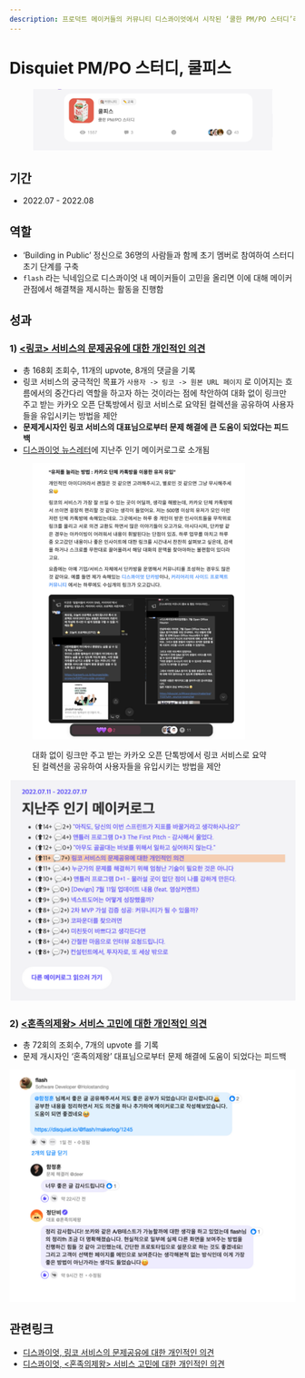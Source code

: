 ```yaml
---
description: 프로덕트 메이커들의 커뮤니티 디스콰이엇에서 시작된 ‘쿨한 PM/PO 스터디’라는 뜻의 스터디 모임에서 프로덕트 개선에 대한 글을 작성
---
```


# Disquiet PM/PO 스터디, 쿨피스

<figure><img src="../../.gitbook/assets/image (132) (1).png" alt=""><figcaption></figcaption></figure>

## 기간

* 2022.07 - 2022.08

## **역할**

* ‘Building in Public’ 정신으로 36명의 사람들과 함께 초기 멤버로 참여하여 스터디 초기 단계를 구축
* `flash` 라는 닉네임으로 디스콰이엇 내 메이커들이 고민을 올리면 이에 대해 메이커 관점에서 해결책을 제시하는 활동을 진행함

## **성과**

### 1) [<링코> 서비스의 문제공유에 대한 개인적인 의견](https://disquiet.io/@flash/makerlog/1140)

* 총 168회 조회수, 11개의 upvote, 8개의 댓글을 기록
* 링코 서비스의 궁극적인 목표가 `사용자 -> 링코 -> 원본 URL 페이지` 로 이어지는 흐름에서의 중간다리 역할을 하고자 하는 것이라는 점에 착안하여 대화 없이 링크만 주고 받는 카카오 오픈 단톡방에서 링코 서비스로 요약된 컬렉션을 공유하여 사용자들을 유입시키는 방법을 제안
* **문제게시자인 링코 서비스의 대표님으로부터 문제 해결에 큰 도움이 되었다는 피드백**
* [디스콰이엇 뉴스레터](https://stibee.com/api/v1.0/emails/share/hBRs2GUbFdW7yxIHvJCGFPlVS2Vk0Mk=)에 지난주 인기 메이커로그로 소개됨

<figure><img src="../../.gitbook/assets/image (1) (1) (13).png" alt="" width="375"><figcaption><p>대화 없이 링크만 주고 받는 카카오 오픈 단톡방에서 링코 서비스로 요약된 컬렉션을 공유하여 사용자들을 유입시키는 방법을 제안</p></figcaption></figure>

![디스콰이엇 뉴스레터에 지난주 인기 메이커로그로 소개됨](../../.gitbook/assets/culpis-03.png)

### 2) [<혼족의제왕> 서비스 고민에 대한 개인적인 의견](https://disquiet.io/@flash/makerlog/1245)

* 총 72회의 조회수, 7개의 upvote 를 기록
* 문제 개시자인 ‘혼족의제왕’ 대표님으로부터 문제 해결에 도움이 되었다는 피드백

![문제 개시자인 ‘혼족의제왕’ 대표님으로부터 문제 해결에 도움이 되었다는 피드백](../../.gitbook/assets/culpis-06.png)

## 관련링크

* [디스콰이엇, 링코 서비스의 문제공유에 대한 개인적인 의견](https://disquiet.io/@flash/makerlog/1140)
* [디스콰이엇, <혼족의제왕> 서비스 고민에 대한 개인적인 의견](https://disquiet.io/@flash/makerlog/1245)
